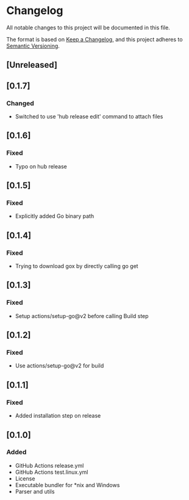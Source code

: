 # Changelog

All notable changes to this project will be documented in this file.

The format is based on [Keep a Changelog](https://keepachangelog.com/en/1.0.0/),
and this project adheres to [Semantic Versioning](https://semver.org/spec/v2.0.0.html).

## [Unreleased]

## [0.1.7]

### Changed

- Switched to use 'hub release edit' command to attach files

## [0.1.6]

### Fixed

- Typo on hub release

## [0.1.5]

### Fixed

- Explicitly added Go binary path

## [0.1.4]

### Fixed

- Trying to download gox by directly calling go get

## [0.1.3]

### Fixed

- Setup actions/setup-go@v2 before calling Build step

## [0.1.2]

### Fixed

- Use actions/setup-go@v2 for build

## [0.1.1]

### Fixed

- Added installation step on release

## [0.1.0]

### Added

- GitHub Actions release.yml
- GitHub Actions test.linux.yml
- License
- Executable bundler for \*nix and Windows
- Parser and utils
